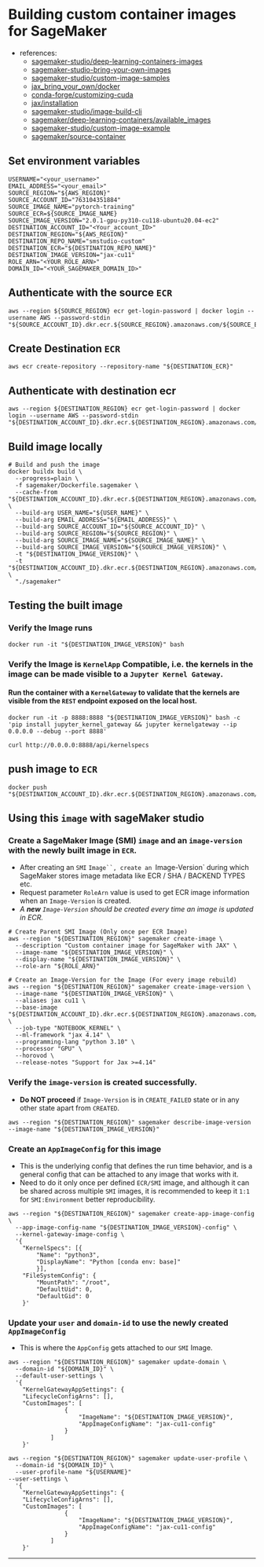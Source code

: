 # Building custom container images for SageMaker

- references:
  - [sagemaker-studio/deep-learning-containers-images](https://docs.aws.amazon.com/deep-learning-containers/latest/devguide/deep-learning-containers-images.html)
  - [sagemaker-studio-bring-your-own-images](https://docs.aws.amazon.com/sagemaker/latest/dg/studio-byoi.html)
  - [sagemaker-studio/custom-image-samples](https://github.com/aws-samples/sagemaker-studio-custom-image-samples/blob/main/examples/conda-env-kernel-image/README.md)
  - [jax_bring_your_own/docker](https://github.com/aws/amazon-sagemaker-examples/tree/main/advanced_functionality/jax_bring_your_own/docker)
  - [conda-forge/customizing-cuda](https://conda-forge.org/docs/user/tipsandtricks.html#installing-cuda-enabled-packages-like-tensorflow-and-pytorch)
  - [jax/installation](https://github.com/google/jax#installation)
  - [sagemaker-studio/image-build-cli](https://github.com/aws-samples/sagemaker-studio-image-build-cli)
  - [sagemaker/deep-learning-containers/available_images](https://github.com/aws/deep-learning-containers/blob/master/available_images.md)
  - [sagemaker-studio/custom-image-example](https://github.com/aws-samples/sagemaker-studio-custom-image-samples/tree/main/examples/conda-env-kernel-image)
  - [sagemaker/source-container](https://github.com/aws/deep-learning-containers/blob/master/pytorch/inference/docker/2.0/py3/cu118/Dockerfile.gpu)

## Set environment variables

```shell
USERNAME="<your_username>"
EMAIL_ADDRESS="<your_email>"
SOURCE_REGION="${AWS_REGION}"
SOURCE_ACCOUNT_ID="763104351884"
SOURCE_IMAGE_NAME="pytorch-training"
SOURCE_ECR=${SOURCE_IMAGE_NAME}
SOURCE_IMAGE_VERSION="2.0.1-gpu-py310-cu118-ubuntu20.04-ec2"
DESTINATION_ACCOUNT_ID="<Your_account_ID>"
DESTINATION_REGION="${AWS_REGION}"
DESTINATION_REPO_NAME="smstudio-custom"
DESTINATION_ECR="${DESTINATION_REPO_NAME}"
DESTINATION_IMAGE_VERSION="jax-cu11"
ROLE_ARN="<YOUR_ROLE_ARN>"
DOMAIN_ID="<YOUR_SAGEMAKER_DOMAIN_ID>"
```

## Authenticate with the source `ECR`

```shell
aws --region ${SOURCE_REGION} ecr get-login-password | docker login --username AWS --password-stdin "${SOURCE_ACCOUNT_ID}.dkr.ecr.${SOURCE_REGION}.amazonaws.com/${SOURCE_ECR}"
```

## Create Destination `ECR`

```shell
aws ecr create-repository --repository-name "${DESTINATION_ECR}"
```

## Authenticate with destination ecr

```shell
aws --region ${DESTINATION_REGION} ecr get-login-password | docker login --username AWS --password-stdin "${DESTINATION_ACCOUNT_ID}.dkr.ecr.${DESTINATION_REGION}.amazonaws.com/${DESTINATION_ECR}"
```

## Build image locally

```shell
# Build and push the image
docker buildx build \
  --progress=plain \
  -f sagemaker/Dockerfile.sagemaker \
  --cache-from "${DESTINATION_ACCOUNT_ID}.dkr.ecr.${DESTINATION_REGION}.amazonaws.com/${DESTINATION_REPO_NAME}:${DESTINATION_IMAGE_VERSION}" \
  --build-arg USER_NAME="${USER_NAME}" \
  --build-arg EMAIL_ADDRESS="${EMAIL_ADDRESS}" \
  --build-arg SOURCE_ACCOUNT_ID="${SOURCE_ACCOUNT_ID}" \
  --build-arg SOURCE_REGION="${SOURCE_REGION}" \
  --build-arg SOURCE_IMAGE_NAME="${SOURCE_IMAGE_NAME}" \
  --build-arg SOURCE_IMAGE_VERSION="${SOURCE_IMAGE_VERSION}" \
  -t "${DESTINATION_IMAGE_VERSION}" \
  -t "${DESTINATION_ACCOUNT_ID}.dkr.ecr.${DESTINATION_REGION}.amazonaws.com/${DESTINATION_REPO_NAME}:${DESTINATION_IMAGE_VERSION}" \
  "./sagemaker"
```

## Testing the built image

### Verify the Image runs

```shell
docker run -it "${DESTINATION_IMAGE_VERSION}" bash
```

### Verify the Image is `KernelApp` Compatible, i.e. the kernels in the image can be made visible to a `Jupyter Kernel Gateway`.

#### Run the container with a `KernelGateway` to validate that the kernels are visible from the `REST` endpoint exposed on the local host.

```shell
docker run -it -p 8888:8888 "${DESTINATION_IMAGE_VERSION}" bash -c 'pip install jupyter_kernel_gateway && jupyter kernelgateway --ip 0.0.0.0 --debug --port 8888'

curl http://0.0.0.0:8888/api/kernelspecs
```

## push image to `ECR`

```shell
docker push "${DESTINATION_ACCOUNT_ID}.dkr.ecr.${DESTINATION_REGION}.amazonaws.com/${DESTINATION_REPO_NAME}:${DESTINATION_IMAGE_VERSION}"
```

## Using this `image` with sageMaker studio

### Create a SageMaker Image (SMI) `image` and an `image-version` with the newly built image in `ECR`.

- After creating an `SMI` ` Image``, create an  `Image-Version` during which SageMaker stores image metadata like ECR / SHA / BACKEND TYPES etc.
- Request parameter `RoleArn` value is used to get ECR image information when an `Image-Version` is created.
- _A **new** `Image-Version` should be created every time an image is updated in ECR._

```shell
# Create Parent SMI Image (Only once per ECR Image)
aws --region "${DESTINATION_REGION}" sagemaker create-image \
  --description "Custom container image for SageMaker with JAX" \
  --image-name "${DESTINATION_IMAGE_VERSION}" \
  --display-name "${DESTINATION_IMAGE_VERSION}" \
  --role-arn "${ROLE_ARN}"

# Create an Image-Version for the Image (For every image rebuild)
aws --region "${DESTINATION_REGION}" sagemaker create-image-version \
  --image-name "${DESTINATION_IMAGE_VERSION}" \
  --aliases jax cu11 \
  --base-image "${DESTINATION_ACCOUNT_ID}.dkr.ecr.${DESTINATION_REGION}.amazonaws.com/${DESTINATION_REPO_NAME}:${DESTINATION_IMAGE_VERSION}" \
  --job-type "NOTEBOOK_KERNEL" \
  --ml-framework "jax 4.14" \
  --programming-lang "python 3.10" \
  --processor "GPU" \
  --horovod \
  --release-notes "Support for Jax >=4.14"
```

### Verify the `image-version` is created successfully.

- **Do NOT proceed** if `Image-Version` is in `CREATE_FAILED` state or in any other state apart from `CREATED`.

```shell
aws --region "${DESTINATION_REGION}" sagemaker describe-image-version --image-name "${DESTINATION_IMAGE_VERSION}"
```

### Create an `AppImageConfig` for this image

- This is the underlying config that defines the run time behavior, and is a general config that can be attached to any image that works with it.
- Need to do it only once per defined `ECR/SMI` image, and although it can be shared across multiple `SMI` images, it is recommended to keep it `1:1` for `SMI:Environment` better reproducibility.

```shell
aws --region "${DESTINATION_REGION}" sagemaker create-app-image-config \
  --app-image-config-name "${DESTINATION_IMAGE_VERSION}-config" \
  --kernel-gateway-image-config \
  '{
	"KernelSpecs": [{
		"Name": "python3",
		"DisplayName": "Python [conda env: base]"
	    }],
	"FileSystemConfig": {
		"MountPath": "/root",
		"DefaultUid": 0,
		"DefaultGid": 0
    }'
```

### Update your `user` and `domain-id` to use the newly created `AppImageConfig`

- This is where the `AppConfig` gets attached to our `SMI` Image.

```shell
aws --region "${DESTINATION_REGION}" sagemaker update-domain \
  --domain-id "${DOMAIN_ID}" \
  --default-user-settings \
  '{
    "KernelGatewayAppSettings": {
    "LifecycleConfigArns": [],
    "CustomImages": [
                {
                    "ImageName": "${DESTINATION_IMAGE_VERSION}",
                    "AppImageConfigName": "jax-cu11-config"
                }
            ]
    }'
```

```shell
aws --region "${DESTINATION_REGION}" sagemaker update-user-profile \
  --domain-id "${DOMAIN_ID}" \
  --user-profile-name "${USERNAME}"
--user-settings \
  '{
    "KernelGatewayAppSettings": {
    "LifecycleConfigArns": [],
    "CustomImages": [
                {
                    "ImageName": "${DESTINATION_IMAGE_VERSION}",
                    "AppImageConfigName": "jax-cu11-config"
                }
            ]
    }'
```

---
